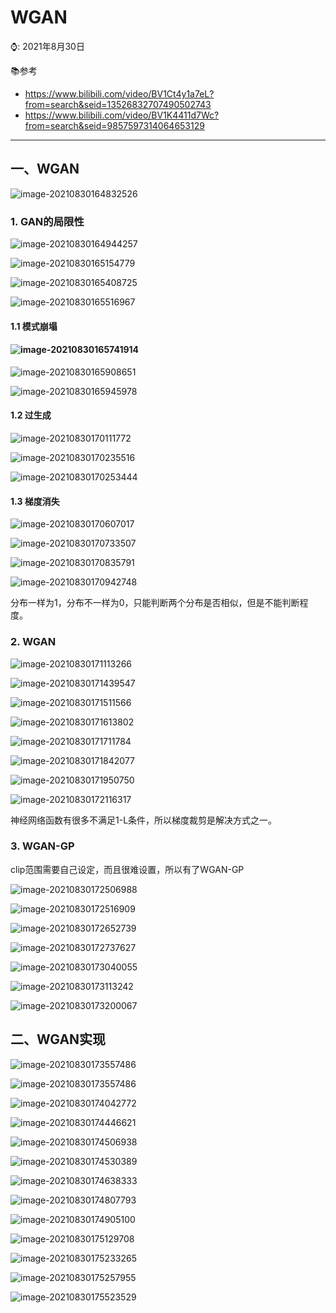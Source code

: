 

# WGAN

⌚️: 2021年8月30日

📚参考

- https://www.bilibili.com/video/BV1Ct4y1a7eL?from=search&seid=13526832707490502743
- https://www.bilibili.com/video/BV1K4411d7Wc?from=search&seid=9857597314064653129



---

## 一、WGAN

![image-20210830164832526](imgs/image-20210830164832526.png)

### 1. GAN的局限性

![image-20210830164944257](imgs/image-20210830164944257.png)

![image-20210830165154779](imgs/image-20210830165154779.png)

![image-20210830165408725](imgs/image-20210830165408725.png)



![image-20210830165516967](imgs/image-20210830165516967.png)



#### 1.1 模式崩塌

#### ![image-20210830165741914](imgs/image-20210830165741914.png)

![image-20210830165908651](imgs/image-20210830165908651.png)

![image-20210830165945978](imgs/image-20210830165945978.png)



#### 1.2 过生成

![image-20210830170111772](imgs/image-20210830170111772.png)

![image-20210830170235516](imgs/image-20210830170235516.png)

![image-20210830170253444](imgs/image-20210830170253444.png)

#### 1.3 梯度消失

![image-20210830170607017](imgs/image-20210830170607017.png)

![image-20210830170733507](imgs/image-20210830170733507.png)

![image-20210830170835791](imgs/image-20210830170835791.png)

![image-20210830170942748](imgs/image-20210830170942748.png)

分布一样为1，分布不一样为0，只能判断两个分布是否相似，但是不能判断程度。

### 2. WGAN

![image-20210830171113266](imgs/image-20210830171113266.png)

![image-20210830171439547](imgs/image-20210830171439547.png)

![image-20210830171511566](imgs/image-20210830171511566.png)

![image-20210830171613802](imgs/image-20210830171613802.png)

![image-20210830171711784](imgs/image-20210830171711784.png)

![image-20210830171842077](imgs/image-20210830171842077.png)

![image-20210830171950750](imgs/image-20210830171950750.png)

![image-20210830172116317](imgs/image-20210830172116317.png)

神经网络函数有很多不满足1-L条件，所以梯度裁剪是解决方式之一。

### 3. WGAN-GP

clip范围需要自己设定，而且很难设置，所以有了WGAN-GP

![image-20210830172506988](imgs/image-20210830172506988.png)

![image-20210830172516909](imgs/image-20210830172516909.png)

![image-20210830172652739](imgs/image-20210830172652739.png)

![image-20210830172737627](imgs/image-20210830172737627.png)

![image-20210830173040055](imgs/image-20210830173040055.png)

![image-20210830173113242](imgs/image-20210830173113242.png)

![image-20210830173200067](imgs/image-20210830173200067.png)

## 二、WGAN实现

![image-20210830173557486](imgs/image-20210830173557486.png)

![image-20210830173557486](imgs/image-20210830164458757.png)

![image-20210830174042772](imgs/image-20210830174042772.png)

![image-20210830174446621](imgs/image-20210830174446621.png)

![image-20210830174506938](imgs/image-20210830174506938.png)

![image-20210830174530389](imgs/image-20210830174530389.png)

![image-20210830174638333](imgs/image-20210830174638333.png)

![image-20210830174807793](imgs/image-20210830174807793.png)

![image-20210830174905100](imgs/image-20210830174905100.png)

![image-20210830175129708](imgs/image-20210830175129708.png)

![image-20210830175233265](imgs/image-20210830175233265.png)

![image-20210830175257955](imgs/image-20210830175257955.png)

![image-20210830175523529](imgs/image-20210830175523529.png)

